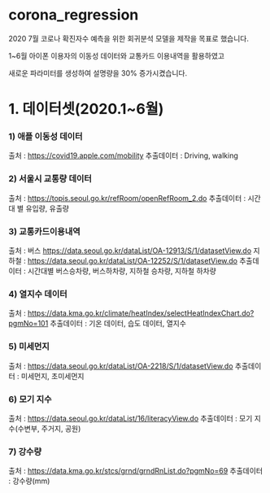 # corona_regression

2020 7월 코로나 확진자수 예측을 위한 회귀분석 모델을 제작을 목표로 했습니다.

1~6월 아이폰 이용자의 이동성 데이터와 교통카드 이용내역을 활용하였고

새로운 파라미터를 생성하여 설명량을 30% 증가시켰습니다.

# 1. 데이터셋(2020.1~6월)

### 1) 애플 이동성 데이터
출처 : https://covid19.apple.com/mobility 
추출데이터 : Driving, walking

### 2) 서울시 교통량 데이터
출처 : https://topis.seoul.go.kr/refRoom/openRefRoom_2.do
추출데이터 : 시간대 별 유입량, 유출량


### 3) 교통카드이용내역
출처 : 버스 https://data.seoul.go.kr/dataList/OA-12913/S/1/datasetView.do 
지하철 : https://data.seoul.go.kr/dataList/OA-12252/S/1/datasetView.do 
추출데이터 : 시간대별 버스승차량, 버스하차량, 지하철 승차량, 지하철 하차량

### 4) 열지수 데이터
출처 : https://data.kma.go.kr/climate/heatIndex/selectHeatIndexChart.do?pgmNo=101
추출데이터 : 기온 데이터, 습도 데이터, 열지수

### 5) 미세먼지
출처 : https://data.seoul.go.kr/dataList/OA-2218/S/1/datasetView.do
추출데이터 : 미세먼지, 초미세먼지

### 6) 모기 지수
출처 : https://data.seoul.go.kr/dataList/16/literacyView.do
추출데이터 : 모기 지수(수변부, 주거지, 공원)

### 7) 강수량
출처 : https://data.kma.go.kr/stcs/grnd/grndRnList.do?pgmNo=69
추출데이터 : 강수량(mm)



